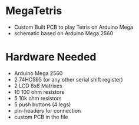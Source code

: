 # MegaTetris
- Custom Built PCB to play Tetris on Arduino Mega
- schematic based on Arduino Mega 2560

# Hardware Needed
- Arduino Mega 2560
- 2 74HC595 (or any other serial shift register)
- 2 LCD 8x8 Matrixes
- 10 100 ohm resistors
- 5 10k ohm resistors
- 5 push buttons (4 legs)
- pin-headers for connection
- custom PCB in the file 
